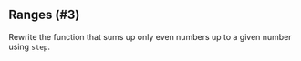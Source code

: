 ## Ranges (#3)

Rewrite the function that sums up only even numbers up to a given number using `step`.